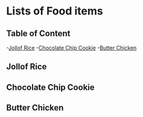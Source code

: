 # Lists of Food items

## Table of Content

-[Jollof Rice](#jollof-rice) -[Chocolate Chip Cookie](#chocolate-chip-cookie) -[Butter Chicken](#butter-chciken)

## Jollof Rice

## Chocolate Chip Cookie

## Butter Chicken
